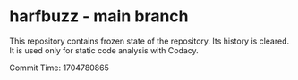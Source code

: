 # harfbuzz - main branch

This repository contains frozen state of the repository.
Its history is cleared. It is used only for static code
analysis with Codacy.

Commit Time: 1704780865